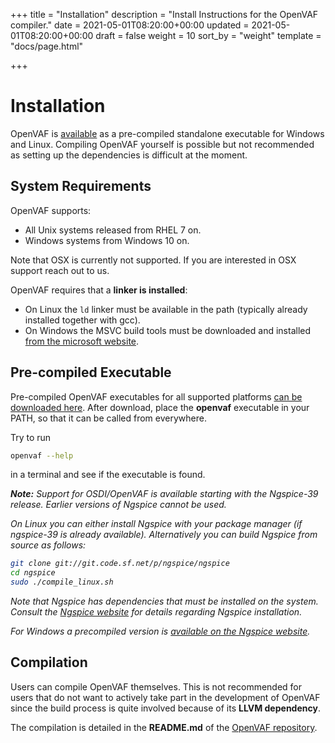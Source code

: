 +++
title = "Installation"
description = "Install Instructions for the OpenVAF compiler."
date = 2021-05-01T08:20:00+00:00
updated = 2021-05-01T08:20:00+00:00
draft = false
weight = 10
sort_by = "weight"
template = "docs/page.html"

+++

# Installation

OpenVAF is [available](../../../download) as a pre-compiled standalone executable for 
Windows and Linux.
Compiling OpenVAF yourself is possible but not recommended as setting up the dependencies is difficult at the moment.

## System Requirements

OpenVAF supports:

* All Unix systems released from RHEL 7 on. 
* Windows systems from Windows 10 on. 

Note that OSX is currently not supported.
If you are interested in OSX support reach out to us.

OpenVAF requires that a **linker is installed**:
* On Linux the `ld` linker must be available in the path (typically already installed together with gcc). 
* On Windows the MSVC build tools must be downloaded and installed [from the microsoft website](https://visualstudio.microsoft.com/downloads/?q=build+tools#build-tools-for-visual-studio-2022).


## Pre-compiled Executable

Pre-compiled OpenVAF executables for all supported platforms [can be downloaded here](../../../download). 
After download, place the **openvaf** executable in your PATH, so that it can be called from everywhere. 

Try to run 

```bash
openvaf --help
``` 

in a terminal and see if the executable is found.


<div class="card">
  <div class="card-body">
   <i>
  <strong>Note:</strong> Support for OSDI/OpenVAF is available starting with the Ngspice-39 release. Earlier versions of Ngspice cannot be used.

  On Linux you can either install Ngspice with your package manager (if ngspice-39 is already available). Alternatively you can build Ngspice from source as follows:
  
  ``` bash
  git clone git://git.code.sf.net/p/ngspice/ngspice
  cd ngspice
  sudo ./compile_linux.sh
  ```
  Note that Ngspice has dependencies that must be installed on the system.
  Consult the [Ngspice website](https://ngspice.sourceforge.io/) for details regarding Ngspice installation.

  For Windows a precompiled version is [available on the Ngspice website](https://ngspice.sourceforge.io/download.html).

  </i>
  </div>
</div>

## Compilation

Users can compile OpenVAF themselves. 
This is not recommended for users that do not want to actively take part in the development of OpenVAF
since the build process is quite involved because of its **LLVM dependency**. 

The compilation is detailed in the **README.md** of the [OpenVAF repository](https://github.com/pascalkuthe/OpenVAF).

